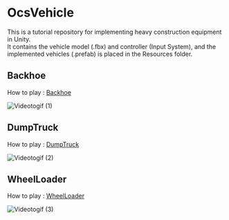 # OcsVehicle
This is a tutorial repository for implementing heavy construction equipment in Unity.  
It contains the vehicle model (.fbx) and controller (Input System), and the implemented vehicles (.prefab) is placed in the Resources folder.

## Backhoe
How to play : [Backhoe](https://github.com/qoopen0815/OcsVehicle/blob/main/Resources/HoeToPlay/Backhoe.png)

![Videotogif (1)](https://user-images.githubusercontent.com/26988372/139288755-bf3a7cc7-95d9-4437-8a0a-44b3efda29b7.gif)

## DumpTruck
How to play : [DumpTruck](https://github.com/qoopen0815/OcsVehicle/blob/main/Resources/HoeToPlay/DumpTruck.png)

![Videotogif (2)](https://user-images.githubusercontent.com/26988372/139440703-6c11c3f2-6eea-4bac-9721-9d82d0e22183.gif)

## WheelLoader
How to play : [WheelLoader](https://github.com/qoopen0815/OcsVehicle/blob/main/Resources/HoeToPlay/WheelLoader.png)

![Videotogif (3)](https://user-images.githubusercontent.com/26988372/139441632-1f9a3354-7143-4739-9cbf-21ec85f49ebf.gif)
